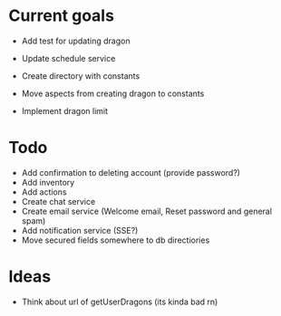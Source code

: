 # Current goals

- Add test for updating dragon
- Update schedule service

- Create directory with constants
- Move aspects from creating dragon to constants
- Implement dragon limit

# Todo

- Add confirmation to deleting account (provide password?)
- Add inventory
- Add actions
- Create chat service
- Create email service (Welcome email, Reset password and general spam)
- Add notification service (SSE?)
- Move secured fields somewhere to db directiories

# Ideas

- Think about url of getUserDragons (its kinda bad rn)
